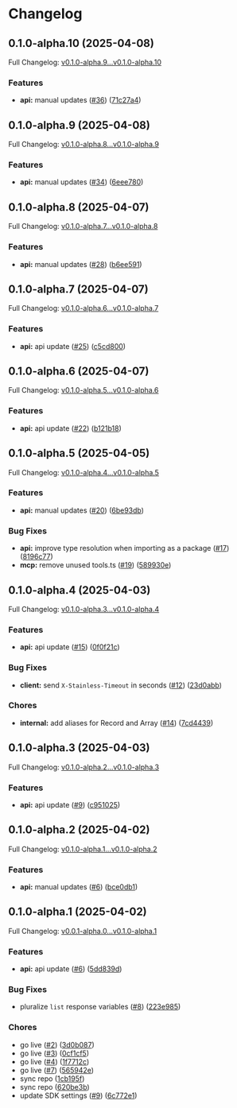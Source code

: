# Changelog

## 0.1.0-alpha.10 (2025-04-08)

Full Changelog: [v0.1.0-alpha.9...v0.1.0-alpha.10](https://github.com/a1ndreay/bookingcom-typescript-sdk/compare/v0.1.0-alpha.9...v0.1.0-alpha.10)

### Features

* **api:** manual updates ([#36](https://github.com/a1ndreay/bookingcom-typescript-sdk/issues/36)) ([71c27a4](https://github.com/a1ndreay/bookingcom-typescript-sdk/commit/71c27a431481147f0d2e3fa66323b76ac7bdcc4d))

## 0.1.0-alpha.9 (2025-04-08)

Full Changelog: [v0.1.0-alpha.8...v0.1.0-alpha.9](https://github.com/a1ndreay/bookingcom-typescript-sdk/compare/v0.1.0-alpha.8...v0.1.0-alpha.9)

### Features

* **api:** manual updates ([#34](https://github.com/a1ndreay/bookingcom-typescript-sdk/issues/34)) ([6eee780](https://github.com/a1ndreay/bookingcom-typescript-sdk/commit/6eee780bbad2e10e857d1ba077b4079c9dc64589))

## 0.1.0-alpha.8 (2025-04-07)

Full Changelog: [v0.1.0-alpha.7...v0.1.0-alpha.8](https://github.com/a1ndreay/bookingcom-typescript-sdk/compare/v0.1.0-alpha.7...v0.1.0-alpha.8)

### Features

* **api:** manual updates ([#28](https://github.com/a1ndreay/bookingcom-typescript-sdk/issues/28)) ([b6ee591](https://github.com/a1ndreay/bookingcom-typescript-sdk/commit/b6ee591d4de4299caa3796827f9813baded4da1e))

## 0.1.0-alpha.7 (2025-04-07)

Full Changelog: [v0.1.0-alpha.6...v0.1.0-alpha.7](https://github.com/a1ndreay/bookingcom-typescript-sdk/compare/v0.1.0-alpha.6...v0.1.0-alpha.7)

### Features

* **api:** api update ([#25](https://github.com/a1ndreay/bookingcom-typescript-sdk/issues/25)) ([c5cd800](https://github.com/a1ndreay/bookingcom-typescript-sdk/commit/c5cd800942e57ad079e96756a449e4cf6b3947eb))

## 0.1.0-alpha.6 (2025-04-07)

Full Changelog: [v0.1.0-alpha.5...v0.1.0-alpha.6](https://github.com/a1ndreay/bookingcom-typescript-sdk/compare/v0.1.0-alpha.5...v0.1.0-alpha.6)

### Features

* **api:** api update ([#22](https://github.com/a1ndreay/bookingcom-typescript-sdk/issues/22)) ([b121b18](https://github.com/a1ndreay/bookingcom-typescript-sdk/commit/b121b181d49ea0cf683f5d497d24774cb6584b85))

## 0.1.0-alpha.5 (2025-04-05)

Full Changelog: [v0.1.0-alpha.4...v0.1.0-alpha.5](https://github.com/a1ndreay/bookingcom-typescript-sdk/compare/v0.1.0-alpha.4...v0.1.0-alpha.5)

### Features

* **api:** manual updates ([#20](https://github.com/a1ndreay/bookingcom-typescript-sdk/issues/20)) ([6be93db](https://github.com/a1ndreay/bookingcom-typescript-sdk/commit/6be93dbbfa0daf20a8195dde2cc38cb968a659f9))


### Bug Fixes

* **api:** improve type resolution when importing as a package ([#17](https://github.com/a1ndreay/bookingcom-typescript-sdk/issues/17)) ([8196c77](https://github.com/a1ndreay/bookingcom-typescript-sdk/commit/8196c770850f4d62e6cd88b394c3f5c6db5bd6b9))
* **mcp:** remove unused tools.ts ([#19](https://github.com/a1ndreay/bookingcom-typescript-sdk/issues/19)) ([589930e](https://github.com/a1ndreay/bookingcom-typescript-sdk/commit/589930eca4e9b0b4c078111257dc3d572d77bd09))

## 0.1.0-alpha.4 (2025-04-03)

Full Changelog: [v0.1.0-alpha.3...v0.1.0-alpha.4](https://github.com/a1ndreay/bookingcom-typescript-sdk/compare/v0.1.0-alpha.3...v0.1.0-alpha.4)

### Features

* **api:** api update ([#15](https://github.com/a1ndreay/bookingcom-typescript-sdk/issues/15)) ([0f0f21c](https://github.com/a1ndreay/bookingcom-typescript-sdk/commit/0f0f21c5cf8620e5daff3d82dedb04e7ee5355db))


### Bug Fixes

* **client:** send `X-Stainless-Timeout` in seconds ([#12](https://github.com/a1ndreay/bookingcom-typescript-sdk/issues/12)) ([23d0abb](https://github.com/a1ndreay/bookingcom-typescript-sdk/commit/23d0abba10cd9359059807f21a769671b37d2e8e))


### Chores

* **internal:** add aliases for Record and Array ([#14](https://github.com/a1ndreay/bookingcom-typescript-sdk/issues/14)) ([7cd4439](https://github.com/a1ndreay/bookingcom-typescript-sdk/commit/7cd443982b8fa3582b045308b5af5e6e0cd1575f))

## 0.1.0-alpha.3 (2025-04-03)

Full Changelog: [v0.1.0-alpha.2...v0.1.0-alpha.3](https://github.com/a1ndreay/bookingcom-typescript-sdk/compare/v0.1.0-alpha.2...v0.1.0-alpha.3)

### Features

* **api:** api update ([#9](https://github.com/a1ndreay/bookingcom-typescript-sdk/issues/9)) ([c951025](https://github.com/a1ndreay/bookingcom-typescript-sdk/commit/c9510257e090797a3ad47b6748a6d8d4307c51d5))

## 0.1.0-alpha.2 (2025-04-02)

Full Changelog: [v0.1.0-alpha.1...v0.1.0-alpha.2](https://github.com/a1ndreay/bookingcom-typescript-sdk/compare/v0.1.0-alpha.1...v0.1.0-alpha.2)

### Features

* **api:** manual updates ([#6](https://github.com/a1ndreay/bookingcom-typescript-sdk/issues/6)) ([bce0db1](https://github.com/a1ndreay/bookingcom-typescript-sdk/commit/bce0db144d7277a09983fcf875d4676e4ff6e7af))

## 0.1.0-alpha.1 (2025-04-02)

Full Changelog: [v0.0.1-alpha.0...v0.1.0-alpha.1](https://github.com/a1ndreay/bookingcom-typescript-sdk/compare/v0.0.1-alpha.0...v0.1.0-alpha.1)

### Features

* **api:** api update ([#6](https://github.com/a1ndreay/bookingcom-typescript-sdk/issues/6)) ([5dd839d](https://github.com/a1ndreay/bookingcom-typescript-sdk/commit/5dd839d8a2842231d6e22c7877efd4530c610195))


### Bug Fixes

* pluralize `list` response variables ([#8](https://github.com/a1ndreay/bookingcom-typescript-sdk/issues/8)) ([223e985](https://github.com/a1ndreay/bookingcom-typescript-sdk/commit/223e985704d4411ba5d2abb8728d8276f6e06ae2))


### Chores

* go live ([#2](https://github.com/a1ndreay/bookingcom-typescript-sdk/issues/2)) ([3d0b087](https://github.com/a1ndreay/bookingcom-typescript-sdk/commit/3d0b0875a0772631f6c510387174150a92be1a8c))
* go live ([#3](https://github.com/a1ndreay/bookingcom-typescript-sdk/issues/3)) ([0cf1cf5](https://github.com/a1ndreay/bookingcom-typescript-sdk/commit/0cf1cf5b3defa65081229d8f47a66a40f589048c))
* go live ([#4](https://github.com/a1ndreay/bookingcom-typescript-sdk/issues/4)) ([1f7712c](https://github.com/a1ndreay/bookingcom-typescript-sdk/commit/1f7712c371fa887a65fe2737b443440953db7311))
* go live ([#7](https://github.com/a1ndreay/bookingcom-typescript-sdk/issues/7)) ([565942e](https://github.com/a1ndreay/bookingcom-typescript-sdk/commit/565942e7e36afaf2221e0dc09502aded86bb0272))
* sync repo ([1cb195f](https://github.com/a1ndreay/bookingcom-typescript-sdk/commit/1cb195f34113321a216a767edd6bf89856bc039b))
* sync repo ([620be3b](https://github.com/a1ndreay/bookingcom-typescript-sdk/commit/620be3b4d9cb41a5a16ce83f043458d7ad174047))
* update SDK settings ([#9](https://github.com/a1ndreay/bookingcom-typescript-sdk/issues/9)) ([6c772e1](https://github.com/a1ndreay/bookingcom-typescript-sdk/commit/6c772e1bc4621a27f7cb3455f03da488696ea360))
